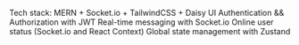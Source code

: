 Tech stack: MERN + Socket.io + TailwindCSS + Daisy UI
Authentication && Authorization with JWT
Real-time messaging with Socket.io
Online user status (Socket.io and React Context)
Global state management with Zustand